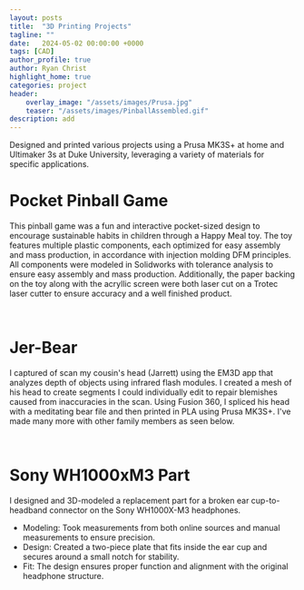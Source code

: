 ```yaml
---
layout: posts
title:  "3D Printing Projects"
tagline: ""
date:   2024-05-02 00:00:00 +0000
tags: [CAD]
author_profile: true
author: Ryan Christ
highlight_home: true
categories: project
header:
    overlay_image: "/assets/images/Prusa.jpg"
    teaser: "/assets/images/PinballAssembled.gif"
description: add
---
```

Designed and printed various projects using a Prusa MK3S+ at home and Ultimaker 3s at Duke University, leveraging a variety of materials for specific applications.

# Pocket Pinball Game
This pinball game was a fun and interactive pocket-sized design to encourage sustainable habits in children through a Happy Meal toy. The toy features multiple plastic components, each optimized for easy assembly and mass production, in accordance with injection molding DFM principles. All components were modeled in Solidworks with tolerance analysis to ensure easy assembly and mass production. Additionally, the paper backing on the toy along with the acryllic screen were both laser cut on a Trotec laser cutter to ensure accuracy and a well finished product.

<div id="nanogallery1"></div>
<script>
  $("#nanogallery1").nanogallery2({
  // ### gallery settings ###
  thumbnailHeight:  150,
  thumbnailWidth:   150,
  itemsBaseURL:     '/assets/images/',

  // ### gallery content ###
  items: [
      { src: 'PinballAssembled.gif', srct: 'PinballAssembled.gif' },
      { src: 'PinballCAD.png', srct: 'PinballCAD.png' },
      { src: 'PinballDrawings.png', srct: 'PinballDrawings.png' },
      { src: 'PinballAI.png', srct: 'PinballAI.png' },
  ]
});
</script>
<br>


# Jer-Bear
I captured of scan my cousin's head (Jarrett) using the EM3D app that analyzes depth of objects using infrared flash modules. I created a mesh of his head to create segments I could individually edit to repair blemishes caused from inaccuracies in the scan. Using Fusion 360, I spliced his head with a meditating bear file and then printed in PLA using Prusa MK3S+. I've made many more with other family members as seen below.

<div id="nanogallery2"></div>
<script>
  $("#nanogallery2").nanogallery2({
  // ### gallery settings ###
  thumbnailHeight:  150,
  thumbnailWidth:   150,
  itemsBaseURL:     '/assets/images/',

  // ### gallery content ###
  items: [
      { src: 'Jer1.gif', srct: 'Jer1.gif' },
      { src: 'JerBerCAD.png', srct: 'JerBerCAD.png' },
      { src: 'WillKeyChain.jpg', srct: 'WillKeyChain.jpg' },
      { src: 'MomPrint.jpg', srct: 'MomPrint.jpg' },
  ]
});
</script>
<br>

# Sony WH1000xM3 Part
I designed and 3D-modeled a replacement part for a broken ear cup-to-headband connector on the Sony WH1000X-M3 headphones.

* Modeling: Took measurements from both online sources and manual measurements to ensure precision.
* Design: Created a two-piece plate that fits inside the ear cup and secures around a small notch for stability.
* Fit: The design ensures proper function and alignment with the original headphone structure.

<div id="nanogallery3"></div>
<script>
  $("#nanogallery3").nanogallery2({
  // ### gallery settings ###
  thumbnailHeight:  150,
  thumbnailWidth:   150,
  itemsBaseURL:     '/assets/images/',

  // ### gallery content ###
  items: [
      { src: 'SonyBroken.png', srct: 'SonyBroken.png' },
      { src: 'SonyCAD.png', srct: 'SonyCAD.png' },
      { src: 'SonyPrinted.png', srct: 'SonyPrinted.png' },
  ]
});
</script>